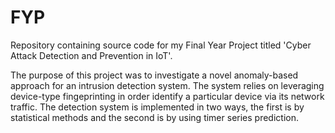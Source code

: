 # FYP
Repository containing source code for my Final Year Project titled 'Cyber Attack Detection and Prevention in IoT'.

The purpose of this project was to investigate a novel anomaly-based approach for an intrusion detection system.
The system relies on leveraging device-type fingeprinting in order identify a particular device via its network traffic.
The detection system is implemented in two ways, the first is by statistical methods and the second is by using timer series prediction.


